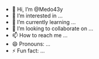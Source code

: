 - 👋 Hi, I’m @Medo43y
- 👀 I’m interested in ...
- 🌱 I’m currently learning ...
- 💞️ I’m looking to collaborate on ...
- 📫 How to reach me ...
- 😄 Pronouns: ...
- ⚡ Fun fact: ...

<!---
Medo43y/Medo43y is a ✨ special ✨ repository because its `README.md` (this file) appears on your GitHub profile.
You can click the Preview link to take a look at your changes.
--->
